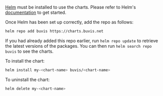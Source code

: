 [Helm](https://helm.sh) must be installed to use the charts.  Please refer to
Helm's [documentation](https://helm.sh/docs) to get started.

Once Helm has been set up correctly, add the repo as follows:
``` bash
helm repo add buvis https://charts.buvis.net
```

If you had already added this repo earlier, run `helm repo update` to retrieve
the latest versions of the packages.  You can then run `helm search repo
buvis` to see the charts.

To install the <chart-name> chart:
``` bash
helm install my-<chart-name> buvis/<chart-name>
```
To uninstall the chart:
``` bash
helm delete my-<chart-name>
```
